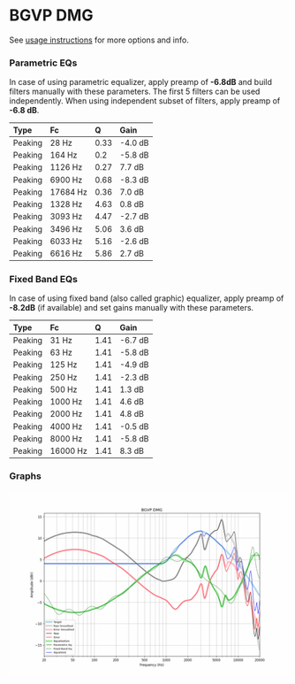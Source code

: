 # BGVP DMG
See [usage instructions](https://github.com/jaakkopasanen/AutoEq#usage) for more options and info.

### Parametric EQs
In case of using parametric equalizer, apply preamp of **-6.8dB** and build filters manually
with these parameters. The first 5 filters can be used independently.
When using independent subset of filters, apply preamp of **-6.8 dB**.

| Type    | Fc       |    Q | Gain    |
|:--------|:---------|:-----|:--------|
| Peaking | 28 Hz    | 0.33 | -4.0 dB |
| Peaking | 164 Hz   | 0.2  | -5.8 dB |
| Peaking | 1126 Hz  | 0.27 | 7.7 dB  |
| Peaking | 6900 Hz  | 0.68 | -8.3 dB |
| Peaking | 17684 Hz | 0.36 | 7.0 dB  |
| Peaking | 1328 Hz  | 4.63 | 0.8 dB  |
| Peaking | 3093 Hz  | 4.47 | -2.7 dB |
| Peaking | 3496 Hz  | 5.06 | 3.6 dB  |
| Peaking | 6033 Hz  | 5.16 | -2.6 dB |
| Peaking | 6616 Hz  | 5.86 | 2.7 dB  |

### Fixed Band EQs
In case of using fixed band (also called graphic) equalizer, apply preamp of **-8.2dB**
(if available) and set gains manually with these parameters.

| Type    | Fc       |    Q | Gain    |
|:--------|:---------|:-----|:--------|
| Peaking | 31 Hz    | 1.41 | -6.7 dB |
| Peaking | 63 Hz    | 1.41 | -5.8 dB |
| Peaking | 125 Hz   | 1.41 | -4.9 dB |
| Peaking | 250 Hz   | 1.41 | -2.3 dB |
| Peaking | 500 Hz   | 1.41 | 1.3 dB  |
| Peaking | 1000 Hz  | 1.41 | 4.6 dB  |
| Peaking | 2000 Hz  | 1.41 | 4.8 dB  |
| Peaking | 4000 Hz  | 1.41 | -0.5 dB |
| Peaking | 8000 Hz  | 1.41 | -5.8 dB |
| Peaking | 16000 Hz | 1.41 | 8.3 dB  |

### Graphs
![](./BGVP%20DMG.png)
